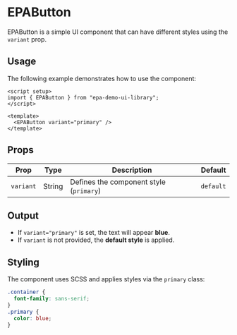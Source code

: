 # EPAButton

EPAButton is a simple UI component that can have different styles using the `variant` prop.

## Usage

The following example demonstrates how to use the component:

```vue
<script setup>
import { EPAButton } from "epa-demo-ui-library";
</script>

<template>
  <EPAButton variant="primary" />
</template>
```

## Props

| Prop      | Type   | Description                             | Default   |
| --------- | ------ | --------------------------------------- | --------- |
| `variant` | String | Defines the component style (`primary`) | `default` |

## Output

- If `variant="primary"` is set, the text will appear **blue**.
- If `variant` is not provided, the **default style** is applied.

## Styling

The component uses SCSS and applies styles via the `primary` class:

```scss
.container {
  font-family: sans-serif;
}
.primary {
  color: blue;
}
```
